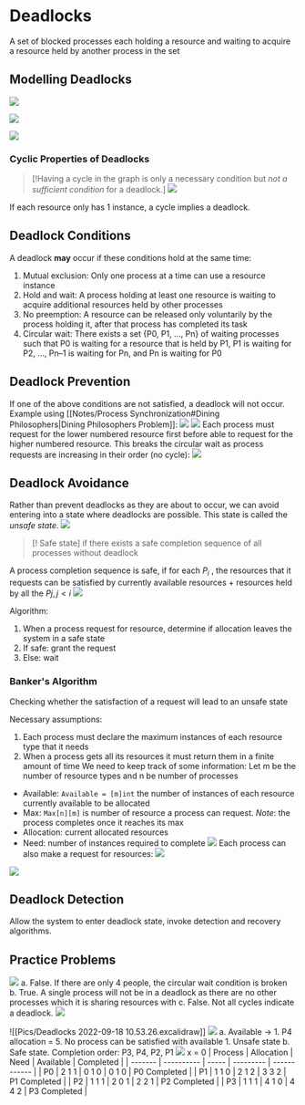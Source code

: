 # Deadlocks
A set of blocked processes each holding a resource and waiting to acquire a resource held by another process in the set
## Modelling Deadlocks
![](https://i.imgur.com/VsAUubR.png)

![](https://i.imgur.com/XRHpl5v.png)

![](https://i.imgur.com/DT0bS6m.png)
### Cyclic Properties of Deadlocks
> [!Having a cycle in the graph is only a necessary condition but *not a sufficient condition* for a deadlock.]
![](https://i.imgur.com/FIkraZH.png)

If each resource only has 1 instance, a cycle implies a deadlock.
## Deadlock Conditions
A deadlock **may** occur if these conditions hold at the same time:
1. Mutual exclusion: Only one process at a time can use a resource instance
2. Hold and wait: A process holding at least one resource is waiting to acquire additional resources held by other processes
3. No preemption: A resource can be released only voluntarily by the process holding it, after that process has completed its task
4. Circular wait: There exists a set {P0, P1, …, Pn} of waiting processes such that P0 is waiting for a resource that is held by P1, P1 is waiting for P2, …, Pn–1 is waiting for Pn, and Pn is waiting for P0
## Deadlock Prevention
If one of the above conditions are not satisfied, a deadlock will not occur.
Example using [[Notes/Process Synchronization#Dining Philosophers|Dining Philosophers Problem]]:
![](https://i.imgur.com/6KG4dAv.png)
![](https://i.imgur.com/H79K3yy.png)
Each process must request for the lower numbered resource first before able to request for the higher numbered resource. This breaks the circular wait as process requests are increasing in their order (no cycle):
![](https://i.imgur.com/guwTUp1.png)
## Deadlock Avoidance
Rather than prevent deadlocks as they are about to occur, we can avoid entering into a state where deadlocks are possible. This state is called the *unsafe state*. 
![](https://i.imgur.com/0jvzJaO.png)

> [! Safe state]
>  if there exists a safe completion sequence of all processes without deadlock

A process completion sequence is safe, if for each $P_i$ , the resources that it requests can be satisfied by currently available resources + resources held by all the $Pj , j< i$
![](https://i.imgur.com/BM2vXln.png)

Algorithm:
1. When a process request for resource, determine if allocation leaves the system in a safe state
2. If safe: grant the request
3. Else: wait
### Banker's Algorithm
Checking whether the satisfaction of a request will lead to an unsafe state

Necessary assumptions:
1. Each process must declare the maximum instances of each resource type that it needs
2. When a process gets all its resources it must return them in a finite amount of time
We need to keep track of some information:
Let m be the number of resource types and n be number of processes
- Available: `Available = [m]int` the number of instances of each resource currently available to be allocated
- Max: `Max[n][m]` is number of resource a process can request. *Note*: the process completes once it reaches its max
- Allocation: current allocated resources
- Need: number of instances required to complete
![](https://i.imgur.com/tdiWbm8.png)
Each process can also make a request for resources:
![](https://i.imgur.com/mhB7FRp.png)

![](https://i.imgur.com/0LPoKIW.png)
## Deadlock Detection
Allow the system to enter deadlock state, invoke detection and recovery algorithms.
## Practice Problems
![](https://i.imgur.com/I4IuswX.png)
a. False. If there are only 4 people, the circular wait condition is broken
b. True. A single process will not be in a deadlock as there are no other processes which it is sharing resources with
c. False. Not all cycles indicate a deadlock.
![](https://i.imgur.com/oLMMgoT.png)

![[Pics/Deadlocks 2022-09-18 10.53.26.excalidraw]]
![](https://i.imgur.com/2FgBtCS.png)
a. Available -> 1. P4 allocation = 5. No process can be satisfied with available 1. Unsafe state
b. Safe state. Completion order: P3, P4, P2, P1
![](https://i.imgur.com/z5mdNjh.png)
x = 0
| Process | Allocation | Need  | Available | Completed    |
| ------- | ---------- | ----- | --------- | ------------ |
| P0      | 2 1 1      | 0 1 0 | 0 1 0     | P0 Completed |
| P1      | 1 1 0      | 2 1 2 | 3 3 2     | P1 Completed |
| P2      | 1 1 1      | 2 0 1 | 2 2 1     | P2 Completed |
| P3      | 1 1 1      | 4 1 0 | 4 4 2     | P3 Completed             |
